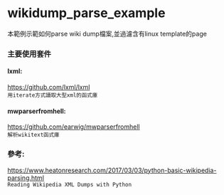 # wikidump_parse_example
本範例示範如何parse wiki dump檔案,並過濾含有linux template的page
### 主要使用套件
#### lxml: 
<https://github.com/lxml/lxml>  
`
用iterate方式讀取大型xml的函式庫
`
#### mwparserfromhell: 
<https://github.com/earwig/mwparserfromhell>  
`
解析wikitext函式庫
`
### 參考:
<https://www.heatonresearch.com/2017/03/03/python-basic-wikipedia-parsing.html>  
`
Reading Wikipedia XML Dumps with Python
`
